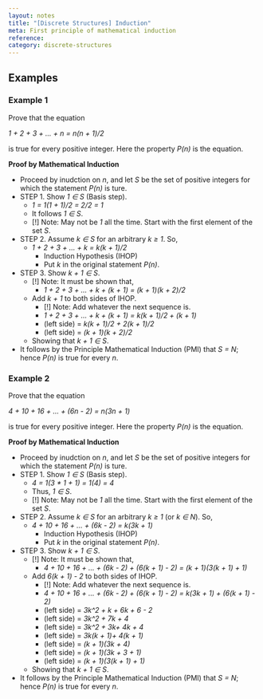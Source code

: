 ```yaml
---
layout: notes
title: "[Discrete Structures] Induction"
meta: First principle of mathematical induction
reference: 
category: discrete-structures
---
```


## Examples

### Example 1

Prove that the equation

*1 + 2 + 3 + ... + n = n(n + 1)/2*

is true for every positive integer. Here the property *P(n)* is the equation.

**Proof by Mathematical Induction**

* Proceed by inudction on *n*, and let *S* be the set of positive integers for
which the statement *P(n)* is ture.
* STEP 1. Show *1 ∈ S* (Basis step).
    - *1 = 1(1 + 1)/2 = 2/2 = 1*
    - It follows *1 ∈ S*.
    - [!] Note: May not be *1* all the time. Start with the first element of
      the set *S*.
* STEP 2. Assume *k ∈ S* for an arbitrary *k ≥ 1*. So,
    - *1 + 2 + 3 + ... + k = k(k + 1)/2* 
        - Induction Hypothesis (IHOP) 
        - Put *k* in the original statement *P(n)*.
* STEP 3. Show *k + 1 ∈ S*. 
    - [!] Note: It must be shown that,
        - *1 + 2 + 3 + ... + k + (k + 1) = (k + 1)(k + 2)/2* 
    - Add *k + 1* to both sides of IHOP.
        - [!] Note: Add whatever the next sequence is.
        - *1 + 2 + 3 + ... + k + (k + 1) = k(k + 1)/2 + (k + 1)* 
        - (left side) = *k(k + 1)/2 + 2(k + 1)/2*
        - (left side) = *(k + 1)(k + 2)/2*
    - Showing that *k + 1 ∈ S*.
* It follows by the Principle Mathematical Induction (PMI) that *S = N*; hence
  *P(n)* is true for every *n*.

### Example 2

Prove that the equation

*4 + 10 + 16 + ... + (6n - 2) = n(3n + 1)*

is true for every positive integer. Here the property *P(n)* is the equation.

**Proof by Mathematical Induction**

* Proceed by inudction on *n*, and let *S* be the set of positive integers for
which the statement *P(n)* is ture.
* STEP 1. Show *1 ∈ S* (Basis step).
    - *4 = 1(3 * 1 + 1) = 1(4) = 4*
    - Thus, *1 ∈ S*.
    - [!] Note: May not be *1* all the time. Start with the first element of
      the set *S*.
* STEP 2. Assume *k ∈ S* for an arbitrary *k ≥ 1* (or *k ∈ N*). So,
    - *4 + 10 + 16 + ... + (6k - 2) = k(3k + 1)*
        - Induction Hypothesis (IHOP) 
        - Put *k* in the original statement *P(n)*.
* STEP 3. Show *k + 1 ∈ S*. 
    - [!] Note: It must be shown that,
        - *4 + 10 + 16 + ... + (6k - 2) + (6(k + 1) - 2) = (k + 1)(3(k + 1) + 1)*
    - Add *6(k + 1) - 2* to both sides of IHOP.
        - [!] Note: Add whatever the next sequence is.
        - *4 + 10 + 16 + ... + (6k - 2) + (6(k + 1) - 2) = k(3k + 1) + (6(k + 1) - 2)* 
        - (left side) = *3k^2 + k + 6k + 6 - 2*
        - (left side) = *3k^2 + 7k + 4*
        - (left side) = *3k^2 + 3k+ 4k + 4*
        - (left side) = *3k(k + 1)+ 4(k + 1)*
        - (left side) = *(k + 1)(3k + 4)*
        - (left side) = *(k + 1)(3k + 3 + 1)*
        - (left side) = *(k + 1)(3(k + 1) + 1)*
    - Showing that *k + 1 ∈ S*.
* It follows by the Principle Mathematical Induction (PMI) that *S = N*; hence
  *P(n)* is true for every *n*.




